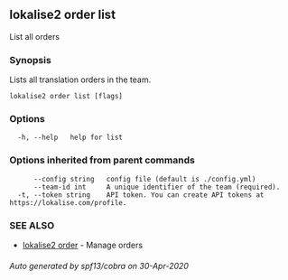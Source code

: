 ## lokalise2 order list

List all orders

### Synopsis

Lists all translation orders in the team.

```
lokalise2 order list [flags]
```

### Options

```
  -h, --help   help for list
```

### Options inherited from parent commands

```
      --config string   config file (default is ./config.yml)
      --team-id int     A unique identifier of the team (required).
  -t, --token string    API token. You can create API tokens at https://lokalise.com/profile.
```

### SEE ALSO

* [lokalise2 order](lokalise2_order.md)	 - Manage orders

###### Auto generated by spf13/cobra on 30-Apr-2020
